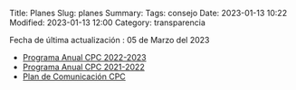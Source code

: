 Title: Planes
Slug: planes
Summary:
Tags: consejo
Date: 2023-01-13 10:22
Modified: 2023-01-13 12:00
Category: transparencia

Fecha de última actualización : 05 de Marzo del 2023

* [Programa Anual CPC 2022-2023](programa-anual-cpc-23.pdf)
* [Programa Anual CPC 2021-2022](programa-anual-cpc-22.pdf)
* [Plan de Comunicación CPC](plan-de-comunicacion-cpc.pdf)

